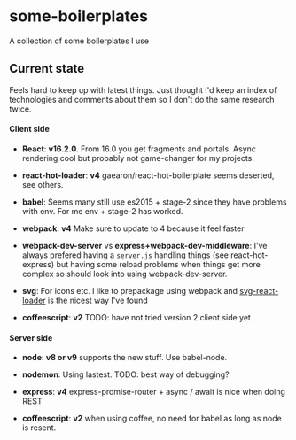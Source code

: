 # some-boilerplates
A collection of some boilerplates I use


## Current state
Feels hard to keep up with latest things. Just thought I'd keep an index of technologies and comments about them so I don't do the same research twice.

#### Client side

* **React**: **v16.2.0**. From 16.0 you get fragments and portals. Async rendering cool but probably not game-changer for my projects.

* **react-hot-loader**: **v4** gaearon/react-hot-boilerplate seems deserted, see others.

* **babel**: Seems many still use es2015 + stage-2 since they have problems with env. For me env + stage-2 has worked.

* **webpack**: **v4** Make sure to update to 4 because it feel faster

* **webpack-dev-server** vs **express+webpack-dev-middleware**: I've always prefered having a `server.js` handling things (see react-hot-express) but having some reload problems when things get more complex so should look into using webpack-dev-server.

* **svg**: For icons etc. I like to prepackage using webpack and [svg-react-loader](https://github.com/jhamlet/svg-react-loader) is the nicest way I've found

* **coffeescript**: **v2** TODO: have not tried version 2 client side yet


#### Server side

* **node**: **v8 or v9** supports the new stuff. Use babel-node.

* **nodemon**: Using lastest. TODO: best way of debugging?

* **express**: **v4** express-promise-router + async / await is nice when doing REST

* **coffeescript**: **v2** when using coffee, no need for babel as long as node is resent.

